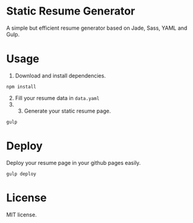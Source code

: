 # Static Resume Generator

A simple but efficient resume generator based on Jade, Sass, YAML and Gulp.

# Usage

1. Download and install dependencies.
```
npm install
```  
2. Fill your resume data in `data.yaml`
3. 3. Generate your static resume page.
```
gulp
```
  
# Deploy
Deploy your resume page in your github pages easily.
```
gulp deploy
```
  
# License

MIT license.
